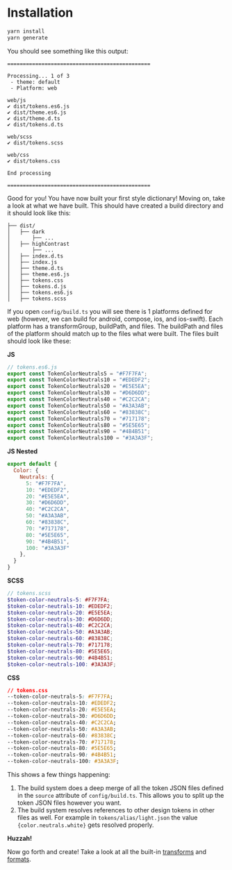 # Installation
```bash
yarn install
yarn generate
```

You should see something like this output:
```
==============================================

Processing... 1 of 3
 - theme: default
 - Platform: web

web/js
✔︎ dist/tokens.es6.js
✔︎ dist/theme.es6.js
✔︎ dist/theme.d.ts
✔︎ dist/tokens.d.ts

web/scss
✔︎ dist/tokens.scss

web/css
✔︎ dist/tokens.css

End processing

==============================================
```

Good for you! You have now built your first style dictionary! Moving on, take a look at what we have built. This should have created a build directory and it should look like this:
```
├── dist/
│   ├── dark
│       ├── ...
│   ├── highContrast
│       ├── ...
│   ├── index.d.ts
│   ├── index.js
│   ├── theme.d.ts
│   ├── theme.es6.js
│   ├── tokens.css
│   ├── tokens.d.js
│   ├── tokens.es6.js
│   ├── tokens.scss
```

If you open `config/build.ts` you will see there is 1 platforms defined for web (however, we can build for android, compose, ios, and ios-swift). Each platform has a transformGroup, buildPath, and files. The buildPath and files of the platform should match up to the files what were built. The files built should look like these:

**JS**
```js
// tokens.es6.js
export const TokenColorNeutrals5 = "#F7F7FA";
export const TokenColorNeutrals10 = "#EDEDF2";
export const TokenColorNeutrals20 = "#E5E5EA";
export const TokenColorNeutrals30 = "#D6D6DD";
export const TokenColorNeutrals40 = "#C2C2CA";
export const TokenColorNeutrals50 = "#A3A3AB";
export const TokenColorNeutrals60 = "#83838C";
export const TokenColorNeutrals70 = "#717178";
export const TokenColorNeutrals80 = "#5E5E65";
export const TokenColorNeutrals90 = "#4B4B51";
export const TokenColorNeutrals100 = "#3A3A3F";
```

**JS Nested**
```js
export default {
  Color: {
    Neutrals: {
      5: "#F7F7FA",
      10: "#EDEDF2",
      20: "#E5E5EA",
      30: "#D6D6DD",
      40: "#C2C2CA",
      50: "#A3A3AB",
      60: "#83838C",
      70: "#717178",
      80: "#5E5E65",
      90: "#4B4B51",
      100: "#3A3A3F"
    },
  }
}
```

**SCSS**
```scss
// tokens.scss
$token-color-neutrals-5: #F7F7FA;
$token-color-neutrals-10: #EDEDF2;
$token-color-neutrals-20: #E5E5EA;
$token-color-neutrals-30: #D6D6DD;
$token-color-neutrals-40: #C2C2CA;
$token-color-neutrals-50: #A3A3AB;
$token-color-neutrals-60: #83838C;
$token-color-neutrals-70: #717178;
$token-color-neutrals-80: #5E5E65;
$token-color-neutrals-90: #4B4B51;
$token-color-neutrals-100: #3A3A3F;
```

**CSS**
```css
// tokens.css
--token-color-neutrals-5: #F7F7FA;
--token-color-neutrals-10: #EDEDF2;
--token-color-neutrals-20: #E5E5EA;
--token-color-neutrals-30: #D6D6DD;
--token-color-neutrals-40: #C2C2CA;
--token-color-neutrals-50: #A3A3AB;
--token-color-neutrals-60: #83838C;
--token-color-neutrals-70: #717178;
--token-color-neutrals-80: #5E5E65;
--token-color-neutrals-90: #4B4B51;
--token-color-neutrals-100: #3A3A3F;
```

This shows a few things happening:
1. The build system does a deep merge of all the token JSON files defined in the `source` attribute of `config/build.ts`. This allows you to split up the token JSON files however you want.
2. The build system resolves references to other design tokens in other files as well. For example in `tokens/alias/light.json` the value `{color.neutrals.white}` gets resolved properly.

**Huzzah!**

Now go forth and create! Take a look at all the built-in [transforms](https://amzn.github.io/style-dictionary/#/transforms?id=pre-defined-transforms) and [formats](https://amzn.github.io/style-dictionary/#/formats?id=pre-defined-formats).
